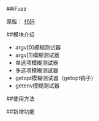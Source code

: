 ##iFuzz

原版： [代码](http://fuzzing.org/wp-content/ifuzz.tar)


##模块介绍
- argv[0]模糊测试器
- argv[1]模糊测试器
- 单选项模糊测试器
- 多选项模糊测试器
- getopt模糊测试器（getopt钩子） 
- getenv模糊测试器


##使用方法




##新增功能




